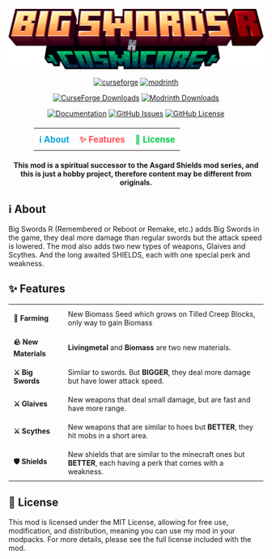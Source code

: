 ![Big Swords R x Cosmicore Logo](https://github.com/Starexify/BigSwordsRxCosmicore/blob/1.21-neo/src/main/resources/bsrxcc.png?raw=true)

<p align="center">
  <a href="https://www.curseforge.com/minecraft/mc-mods/big-swords-r"><img alt="curseforge" height="56" src="https://cdn.jsdelivr.net/npm/@intergrav/devins-badges@3/assets/cozy/available/curseforge_vector.svg"></a>
  <a href="https://modrinth.com/mod/big-swords-rr"><img alt="modrinth" height="56" src="https://cdn.jsdelivr.net/npm/@intergrav/devins-badges@3/assets/cozy/available/modrinth_vector.svg"></a>
</p>

<p align="center">
  <a href="https://www.curseforge.com/minecraft/mc-mods/big-swords-r"><img alt="CurseForge Downloads" src="https://img.shields.io/curseforge/dt/690473?style=for-the-badge&logo=curseforge&color=96000C"></a>
  <a href="https://modrinth.com/mod/big-swords-rr"><img alt="Modrinth Downloads" src="https://img.shields.io/modrinth/dt/uq8RUJSn?style=for-the-badge&logo=modrinth&color=96000C"></a>
</p>

<p align="center">
  <a href="https://github.com/Starexify/BigSwordsRxCosmicore/wiki"><img alt="Documentation" src="https://img.shields.io/badge/mod%20documentation%20(Wiki)-1?style=for-the-badge&logo=readdotcv&color=96000C"></a> 
  <a href="https://github.com/Starexify/BigSwordsRxCosmicore/issues"><img alt="GitHub Issues" src="https://img.shields.io/github/issues/Starexify/BigSwordsR?style=for-the-badge&color=96000C"></a>
  <a href="https://github.com/Starexify/BigSwordsRxCosmicore/blob/main/LICENSE"><img alt="GitHub License" src="https://img.shields.io/github/license/Starexify/BigSwordsR?style=for-the-badge&color=96000C"></a>
</p>


<table align="center" style="border-collapse: collapse; margin: 20px auto; width: 80%;">
  <tr>
    <td align="center" style="border: none; padding: 10px;">
      <a href="#%E2%84%B9%EF%B8%8F-about" style="text-decoration: none; color: #00A7E1; font-size: 1.2em; font-weight: bold; transition: color 0.3s ease;">
        ℹ️ About 
      </a>
    </td>
    <td align="center" style="border: none; padding: 10px;">
      <a href="#-features" style="text-decoration: none; color: #FF4F58; font-size: 1.2em; font-weight: bold; transition: color 0.3s ease;">
        ✨ Features
      </a>
    </td>
    <td align="center" style="border: none; padding: 10px;">
      <a href="#-license" style="text-decoration: none; color: #00CC44; font-size: 1.2em; font-weight: bold; transition: color 0.3s ease;">
        📜 License
      </a>
    </td>
  </tr>
</table>

<p align="center">
    <strong>
        This mod is a spiritual successor to the Asgard Shields mod series, and this is just a hobby project, therefore content may be different from originals.
    </strong>
</p>

## ℹ️ About

Big Swords R (Remembered or Reboot or Remake, etc.) adds Big Swords in the game, they deal more damage than regular swords but the attack speed is lowered.
The mod also adds two new types of weapons, Glaives and Scythes. And the long awaited SHIELDS, each with one special perk and weakness.


## ✨ Features

<table align="center" style="border-collapse: collapse;">
  <tbody>
    <tr>
      <td style="padding: 10px; text-align: left; border: none;"><strong>🌱 Farming</strong></td>
      <td style="padding: 10px; text-align: left; border: none;">New Biomass Seed which grows on Tilled Creep Blocks, only way to gain Biomass</td>
    </tr>
    <tr>
      <td style="padding: 10px; text-align: left; border: none;"><strong>🪨 New Materials</strong></td>
      <td style="padding: 10px; text-align: left; border: none;"><strong>Livingmetal</strong> and <strong>Biomass</strong> are two new materials.</td>
    </tr>
    <tr>
      <td style="padding: 10px; text-align: left; border: none;"><strong>⚔️️ Big Swords</strong></td>
      <td style="padding: 10px; text-align: left; border: none;">Similar to swords. But <strong>BIGGER</strong>, they deal more damage but have lower attack speed.</td>
    </tr>
    <tr>
      <td style="padding: 10px; text-align: left; border: none;"><strong>⚔️️ Glaives</strong></td>
      <td style="padding: 10px; text-align: left; border: none;">New weapons that deal small damage, but are fast and have more range.</td>
    </tr>
    <tr>
      <td style="padding: 10px; text-align: left; border: none;"><strong>⚔️️ Scythes</strong></td>
      <td style="padding: 10px; text-align: left; border: none;">New weapons that are similar to hoes but <strong>BETTER</strong>, they hit mobs in a short area.</td>
    </tr>
    <tr>
      <td style="padding: 10px; text-align: left; border: none;"><strong>🛡️ Shields</strong></td>
      <td style="padding: 10px; text-align: left; border: none;">New shields that are similar to the minecraft ones but <strong>BETTER</strong>, each having a perk that comes with a weakness.</td>
    </tr>
  </tbody>
</table>


## 📜 License

This mod is licensed under the MIT License, allowing for free use, modification, and distribution, meaning you can use my mod in your modpacks. For more details, please see the full license included with the mod.
